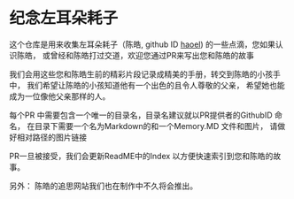 # 纪念左耳朵耗子

这个仓库是用来收集左耳朵耗子（陈皓, github ID [haoel](https://github.com/haoel)) 的一些点滴，您如果认识陈皓， 或曾经和陈皓打过交道，欢迎您通过PR来写出您和陈皓的故事

我们会用这些您和陈皓生前的精彩片段记录成精美的手册，转交到陈皓的小孩手中， 我们希望让陈皓的小孩知道他有一个出色的且令人尊敬的父亲， 希望她也能成为一位像他父亲那样的人。

每个PR 中需要包含一个唯一的目录名，目录名建议就以PR提供者的GithubID 命名， 在目录下需要一个名为Markdown的和一个Memory.MD 文件和图片， 请做好相对路径的图片链接

PR一旦被接受，我们会更新ReadME中的Index 以方便快速索引到您和陈皓的故事。

另外： 陈皓的追思网站我们也在制作中不久将会推出。
